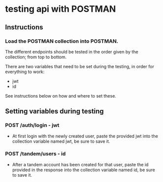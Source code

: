 # testing api with POSTMAN

## Instructions

### Load the POSTMAN collection into POSTMAN.

The different endpoints should be tested in the order given by the collection; from top to bottom.

There are two variables that need to be set during the testing, in order for everything to work: 
* jwt 
* id  

See instructions below on how and where to set these.

## Setting variables during testing

### POST /auth/login - jwt
* At first login with the newly created user, paste the provided jwt into the collection variable named jwt, be sure to save it.
### POST /tandem/users - id
* After a tandem account has been created for that user, paste the id provided in the response into the collection variable named id, be sure to save it.



